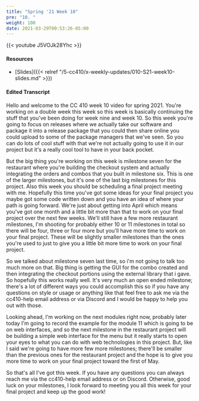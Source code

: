 ```yaml
---
title: "Spring '21 Week 10"
pre: "10. "
weight: 100
date: 2021-03-29T00:53:26-05:00
---
```


{{< youtube J5VOJk28Yhc >}}

#### Resources

* [Slides]({{< relref "/5-cc410/x-weekly-updates/010-S21-week10-slides.md" >}})

#### Edited Transcript

Hello and welcome to the CC 410 week 10 video for spring 2021. You're working on a double week this week so this week is basically continuing the stuff that you've been doing for week nine and week 10. So this week you're going to focus on releases where we actually take our software and package it into a release package that you could then share online you could upload to some of the package managers that we've seen. So you can do lots of cool stuff with that we're not actually going to use it in our project but it's a really cool tool to have in your back pocket. 

But the big thing you're working on this week is milestone seven for the restaurant where you're building the checkout system and actually integrating the orders and combos that you built in milestone six. This is one of the larger milestones, but it's one of the last big milestones for this project. Also this week you should be scheduling a final project meeting with me. Hopefully this time you've got some ideas for your final project you maybe got some code written down and you have an idea of where your path is going forward. We're just about getting into April which means you've got one month and a little bit more than that to work on your final project over the next few weeks. We'll still have a few more restaurant milestones, I'm shooting for probably either 10 or 11 milestones in total so there will be four, three or four more but you'll have more time to work on your final project. These will be slightly smaller milestones than the ones you're used to just to give you a little bit more time to work on your final project. 

So we talked about milestone seven last time, so i'm not going to talk too much more on that. Big thing is getting the GUI for the combo created and then integrating the checkout portions using the external library that i gave. So hopefully this works really well. It's very much an open ended milestone; there's a lot of different ways you could accomplish this so if you have any questions on style or usage or anything like that feel free to ask me via the cc410-help email address or via Discord and I would be happy to help you out with those.  

Looking ahead, I'm working on the next modules right now, probably later today I'm going to record the example for the module 11 which is going to be on web interfaces, and so the next milestone in the restaurant project will be building a simple web interface for the menu but it really starts to open your eyes to what you can do with web technologies in this project. But, like I said we're going to have more few more milestones; there'll be smaller than the previous ones for the restaurant project and the hope is to give you more time to work on your final project toward the first of May.  

So that's all I've got this week. If you have any questions you can always reach me via the cc410-help email address or on Discord. Otherwise, good luck on your milestones, I look forward to meeting you all this week for your final project and keep up the good work! 
